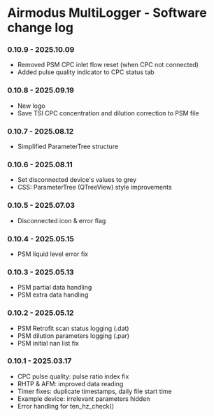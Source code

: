 # Airmodus MultiLogger - Software change log

### 0.10.9 - 2025.10.09
- Removed PSM CPC inlet flow reset (when CPC not connected)
- Added pulse quality indicator to CPC status tab

### 0.10.8 - 2025.09.19
- New logo
- Save TSI CPC concentration and dilution correction to PSM file

### 0.10.7 - 2025.08.12
- Simplified ParameterTree structure

### 0.10.6 - 2025.08.11
- Set disconnected device's values to grey
- CSS: ParameterTree (QTreeView) style improvements

### 0.10.5 - 2025.07.03
- Disconnected icon & error flag

### 0.10.4 - 2025.05.15
- PSM liquid level error fix

### 0.10.3 - 2025.05.13
- PSM partial data handling
- PSM extra data handling

### 0.10.2 - 2025.05.12
- PSM Retrofit scan status logging (.dat)
- PSM dilution parameters logging (.par)
- PSM initial nan list fix

### 0.10.1 - 2025.03.17
- CPC pulse quality: pulse ratio index fix
- RHTP & AFM: improved data reading
- Timer fixes: duplicate timestamps, daily file start time
- Example device: irrelevant parameters hidden
- Error handling for ten_hz_check()